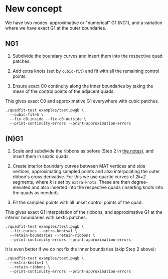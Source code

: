 # New concept

We have two modes: approximative or "numerical" G1 (NG1),
and a variation where we have exact G1 at the outer boundaries.

## NG1

1. Subdivide the boundary curves and insert them into the respective quad patches.

1. Add extra knots (set by `cubic-fit`) and fit with all the remaining control points.

1. Ensure exact C0 continuity along the inner boundaries by taking the mean 
   of the control points of the adjacent quads.

This gives exact C0 and approximative G1 everywhere with cubic patches.

```
./quadfit-test examples/test.pwgb \
  --cubic-fit=5 \
  --fix-c0-inside --fix-c0-outside \
  --print-continuity-errors --print-approximation-errors
```

## (N)G1

1. Scale and subdivide the ribbons as before (Step 2 in [the notes](notes.md)),
   and insert them in sextic quads.

1. Create interior boundary curves between MAT vertices and side vertices,
   approximating sampled points and also interpolating the outer ribbon's
   cross derivative. For this we use quartic curves of *2k+2* segments,
   where *k* is set by `extra-knots`. These are then degree-elevated and
   also inserted into the respective quads (inserting knots into the quads
   as needed).

1. Fit the sampled points with all unset control points of the quad.

This gives exact G1 interpolation of the ribbons, and approximative G1
at the interior boundaries with sextic patches.

```
./quadfit-test examples/test.pwgb \
  --fit-curves --extra-knots=1 \
  --retain-boundaries --retain-ribbons \
  --print-continuity-errors --print-approximation-errors
```

It is even better if we do not fix the inner boundaries (skip Step 2 above):

```
./quadfit-test examples/test.pwgb \
  --extra-knots=1 \
  --retain-ribbons \
  --print-continuity-errors --print-approximation-errors
```
